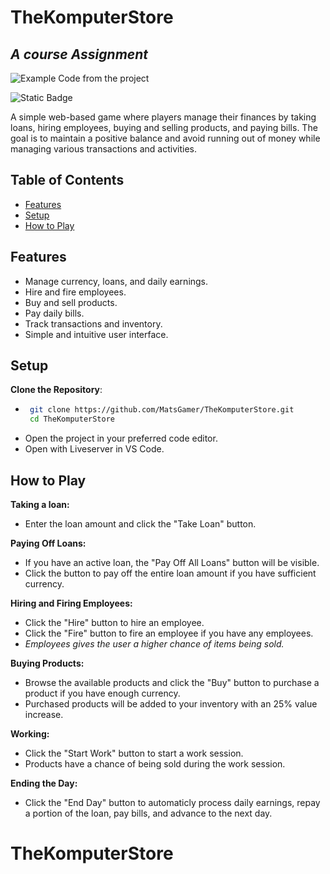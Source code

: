 # TheKomputerStore

## _A course Assignment_

![Example Code from the project](https://i.imgur.com/lmjm0tN.png)

![Static Badge](https://img.shields.io/badge/first_commit-blue)


A simple web-based game where players manage their finances by taking loans, hiring employees, buying and selling products, and paying bills. The goal is to maintain a positive balance and avoid running out of money while managing various transactions and activities.

## Table of Contents
- [Features](#features)
- [Setup](#setup)
- [How to Play](#how-to-play)

## Features
- Manage currency, loans, and daily earnings.
- Hire and fire employees.
- Buy and sell products.
- Pay daily bills.
- Track transactions and inventory.
- Simple and intuitive user interface.

## Setup
 **Clone the Repository**:
- ```bash
   git clone https://github.com/MatsGamer/TheKomputerStore.git
   cd TheKomputerStore
- Open the project in your preferred code editor.
- Open with Liveserver in VS Code.

## How to Play

 **Taking a loan:**
 - Enter the loan amount and click the "Take Loan" button.
 
 **Paying Off Loans:**
- If you have an active loan, the "Pay Off All Loans" button will be visible.
- Click the button to pay off the entire loan amount if you have sufficient currency.

 **Hiring and Firing Employees:**
 - Click the "Hire" button to hire an employee.
 - Click the "Fire" button to fire an employee if you have any employees.
 - _Employees gives the user a higher chance of items being sold._

 **Buying Products:**
 - Browse the available products and click the "Buy" button to purchase a product if you have enough currency.
 - Purchased products will be added to your inventory with an 25% value increase.

 **Working:**
 - Click the "Start Work" button to start a work session.
 - Products have a chance of being sold during the work session.
 
 **Ending the Day:**
 - Click the "End Day" button to automaticly process daily earnings, repay a portion of the loan, pay bills, and advance to the next day.

# TheKomputerStore
